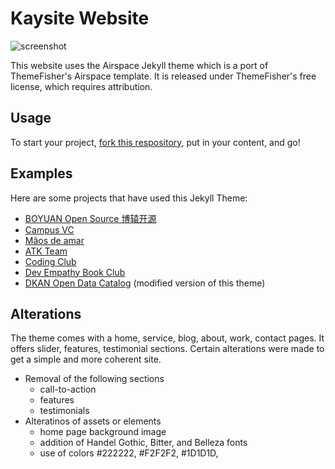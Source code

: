 # Kaysite Website
![screenshot](screenshots/home.png "Description goes here")

This website uses the Airspace Jekyll theme which is a port of ThemeFisher's Airspace template. It is released under ThemeFisher's free license, which requires attribution.

## Usage
To start your project, [fork this respository](https://github.com/luminousrubyist/airspace-jekyll/fork), put in your content, and go!

## Examples
Here are some projects that have used this Jekyll Theme:
* [BOYUAN Open Source 博辕开源](https://boyuanitsm.github.io)
* [Campus VC](https://mrchildneo.github.io/mrchildneo/)
* [Mãos de amar](https://www.maosdeamar.com.br/)
* [ATK Team](http://www.atksec.com/)
* [Coding Club](https://ourcodingclub.github.io/)
* [Dev Empathy Book Club](http://www.devempathybook.club/)
* [DKAN Open Data Catalog](http://getdkan.com) (modified version of this theme)

## Alterations
The theme comes with a home, service, blog, about, work, contact pages. It offers slider, features, testimonial sections. Certain alterations were made to get a simple and more coherent site. 

- Removal of the following sections
  * call-to-action
  * features
  * testimonials
- Alteratinos of assets or elements
  * home page background image
  * addition of Handel Gothic, Bitter, and Belleza fonts
  * use of colors #222222, #F2F2F2, #1D1D1D,
  

